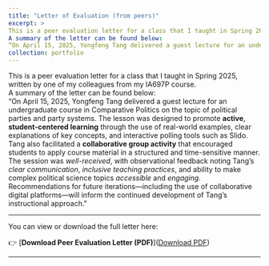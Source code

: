 ```yaml
---
title: "Letter of Evaluation (from peers)"
excerpt: >
This is a peer evaluation letter for a class that I taught in Spring 2025, written by one of my colleagues from my IA697P course. 
A summary of the letter can be found below:
“On April 15, 2025, Yongfeng Tang delivered a guest lecture for an undergraduate course in Comparative Politics on the topic of political parties and party systems. The lesson was designed to promote **active**, **student-centered learning** through the use of real-world examples, clear explanations of key concepts, and interactive polling tools such as Slido. Tang also facilitated a **collaborative group activity** that encouraged students to apply course material in a structured and time-sensitive manner. The session was *well-received*, with observational feedback noting Tang’s *clear communication*, *inclusive teaching practices*, and ability to make complex political science topics *accessible* and *engaging*. Recommendations for future iterations—including the use of collaborative digital platforms—will inform the continued development of Tang’s instructional approach." <br> A PDF version of the evaluation letter can be found below the picture.” <br/><img src='/images/peer_evaluation_letter_s.png'><br/> <a href='/assets/pdf/Peer_feedback_letter.pdf' target='_blank'>Download PDF</a>"
collection: portfolio
---
```


This is a peer evaluation letter for a class that I taught in Spring 2025, written by one of my colleagues from my IA697P course. <br> A summary of the letter can be found below:<br> “On April 15, 2025, Yongfeng Tang delivered a guest lecture for an undergraduate course in Comparative Politics on the topic of political parties and party systems. The lesson was designed to promote **active**, **student-centered learning** through the use of real-world examples, clear explanations of key concepts, and interactive polling tools such as Slido. Tang also facilitated a **collaborative group activity** that encouraged students to apply course material in a structured and time-sensitive manner. The session was *well-received*, with observational feedback noting Tang’s *clear communication*, *inclusive teaching practices*, and ability to make complex political science topics *accessible* and *engaging*. Recommendations for future iterations—including the use of collaborative digital platforms—will inform the continued development of Tang’s instructional approach."

----
You can view or download the full letter here:

👉 [**Download Peer Evaluation Letter (PDF)**](<a href='/assets/pdf/Peer_feedback_letter.pdf' target='_blank'>Download PDF</a>)

---




